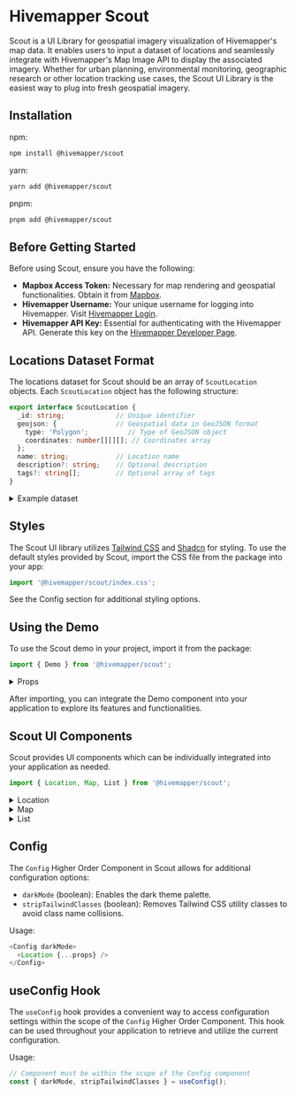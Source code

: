 # Hivemapper Scout
Scout is a UI Library for geospatial imagery visualization of Hivemapper's map data. It enables users to input a dataset of locations and seamlessly integrate with Hivemapper's Map Image API to display the associated imagery. Whether for urban planning, environmental monitoring, geographic research or other location tracking use cases, the Scout UI Library is the easiest way to plug into fresh geospatial imagery.

## Installation

npm:

```bash
npm install @hivemapper/scout
```

yarn:

```bash
yarn add @hivemapper/scout
```

pnpm:

```bash
pnpm add @hivemapper/scout
```

## Before Getting Started

Before using Scout, ensure you have the following:

- **Mapbox Access Token:** Necessary for map rendering and geospatial functionalities. Obtain it from [Mapbox](https://www.mapbox.com/).
- **Hivemapper Username:** Your unique username for logging into Hivemapper. Visit [Hivemapper Login](https://www.hivemapper.com/login).
- **Hivemapper API Key:** Essential for authenticating with the Hivemapper API. Generate this key on the [Hivemapper Developer Page](https://www.hivemapper.com/developer/map-image-api).

## Locations Dataset Format

The locations dataset for Scout should be an array of `ScoutLocation` objects. Each `ScoutLocation` object has the following structure:

```typescript
export interface ScoutLocation {
  _id: string;             // Unique identifier
  geojson: {               // Geospatial data in GeoJSON format
    type: 'Polygon';          // Type of GeoJSON object
    coordinates: number[][][]; // Coordinates array
  };
  name: string;            // Location name
  description?: string;    // Optional description
  tags?: string[];         // Optional array of tags
}
```
<details>
  <summary>Example dataset</summary>

  ```typescript
  import { ScoutLocation } from '@hivemapper/scout';

  const locations: ScoutLocation[] = [
    {
      _id: 'location_1',
      geojson: {
        type: 'Polygon',
        coordinates: [
          [
            [-97.74848379487175, 30.269797133209707],
            [-97.74825643127735, 30.269797133209707],
            [-97.74825643127735, 30.26940440211014],
            [-97.7486149661761, 30.269464822381238],
            [-97.74862371092993, 30.26963097793636], 
            [-97.74848379487175, 30.269797133209707],
          ],
        ],
      },
      name: '6th Street',
      description: 'Sewer excavation construction site',
      tags: ['sidewalk', 'bike path'],
    },
    {
      _id: 'location_2',
      geojson: {
        type: 'Polygon',
        coordinates: [
          [
            [-97.76030405541717, 30.29320863703245],
            [-97.75940735917186, 30.292273071825477],
            [-97.76007988135585, 30.290853576539803],
            [-97.76090185291376, 30.29182141646328],
            [-97.76030405541717, 30.29320863703245],
          ],
        ],
      },
      name: 'North Mopac Expressway',
      description: 'Overpass renovation site',
      tags: ['right lane'],
    },
  ]
  ```
</details>

## Styles

The Scout UI library utilizes [Tailwind CSS](https://tailwindcss.com/) and [Shadcn](https://shadcn.com/) for styling. To use the default styles provided by Scout, import the CSS file from the package into your app:

```typescript
import '@hivemapper/scout/index.css';
```

See the Config section for additional styling options.

## Using the Demo

To use the Scout demo in your project, import it from the package:

```typescript
import { Demo } from '@hivemapper/scout';
```
<details>
  <summary>Props</summary>

  ```typescript
  export interface DemoProps {
    locations: ScoutLocation[];
    mapAccessToken: string;
    apiKey: string;
    username: string;
    mapDefaultCoords?: LngLatLike; // Default center point of Map View
    mapStyle?: string; // Mapbox style for Map and Minimap components
    darkMode?: boolean; // Dark themed components (See Styles section)
    stripTailwindClasses?: boolean; // Option to strip out Tailwind CSS classes from DOM (See Styles section)
  }
  ```
</details>

After importing, you can integrate the Demo component into your application to explore its features and functionalities.

## Scout UI Components

Scout provides UI components which can be individually integrated into your application as needed.

```typescript
import { Location, Map, List } from '@hivemapper/scout';
```

<details>
  <summary>Location</summary>

  ```typescript
  export interface LocationProps {
    location: ScoutLocation;
    mapAccessToken: string;
    mapStyle?: string;
    username: string;
    apiKey: string;
    isFirstResult?: boolean;
  }
  ```
</details>
<details>
  <summary>Map</summary>
  
  ```typescript
  export interface MapProps {
    locations: ScoutLocation[];
    mapAccessToken: string;
    mapDefaultCoords?: LngLatLike;
    mapStyle?: string;
    selectionCallback?: (id: string | number) => void;
  }
  ```
</details>
<details>
  <summary>List</summary>
  
  ```typescript
  export interface ListProps {
    apiKey: string;
    username: string;
    locations: ScoutLocation[];
    itemsPerPage?: number;
    selectionCallback?: (id: string | number) => void;
  }
  ```
</details>

## Config

The `Config` Higher Order Component in Scout allows for additional configuration options:

- `darkMode` (boolean): Enables the dark theme palette.
- `stripTailwindClasses` (boolean): Removes Tailwind CSS utility classes to avoid class name collisions.

Usage:

  ```typescript
  <Config darkMode>
    <Location {...props} />
  </Config>
  ```

## useConfig Hook

The `useConfig` hook provides a convenient way to access configuration settings within the scope of the `Config` Higher Order Component. This hook can be used throughout your application to retrieve and utilize the current configuration.

Usage:

```typescript
// Component must be within the scope of the Config component
const { darkMode, stripTailwindClasses } = useConfig();
```
